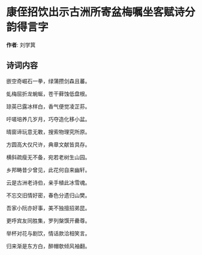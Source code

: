 # 康侄招饮出示古洲所寄盆梅嘱坐客赋诗分韵得言字

**作者**: 刘学箕

## 诗词内容

嵌空奇崛石一拳，绿蒲攒剑森且蕃。

虬梅屈折龙蜿蜒，苍干藓蚀低盘根。

琼英已露冰样白，香气便觉凌芷荪。

吁嗟培养几岁月，巧夺造化移小盆。

晴窗谛玩意无斁，搜索物理究所原。

方圆高大仅尺许，典章文献皆具存。

横斜疏瘦无不备，宛若老树生山园。

乡邦畴昔少曾见，此花何自来幽轩。

云是古洲老诗伯，亲手植此冰雪魂。

不忘交旧情好密，春色分遗归山樊。

吾家小阮亦好事，美不独擅招弟昆。

更呼宾友同胜集，罗列槃馔开罍尊。

举杯对花与剧饮，情话款洽相笑言。

归来渐是东方白，醉帽欹倾风袖翻。

